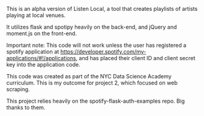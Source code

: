 This is an alpha version of Listen Local, a tool that creates playlists of artists playing at local venues. 

It utilizes flask and spotipy heavily on the back-end, and jQuery and moment.js on the front-end. 

Important note: This code will not work unless the user has registered a spotify application at https://developer.spotify.com/my-applications/#!/applications, and has placed their client ID and client secret key into the application code. 

This code was created as part of the NYC Data Science Academy curriculum. This is my outcome for project 2, which focused on web scraping. 

This project relies heavily on the spotify-flask-auth-examples repo. Big thanks to them.
